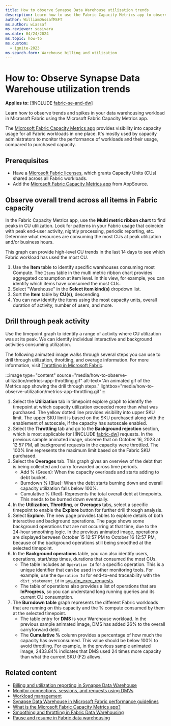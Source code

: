 ```yaml
---
title: How to observe Synapse Data Warehouse utilization trends
description: Learn how to use the Fabric Capacity Metrics app to observe Microsoft Fabric Synapse Data Warehouse utilization trends.
author: WilliamDAssafMSFT
ms.author: wiassaf
ms.reviewer: sosivara
ms.date: 04/24/2024
ms.topic: how-to
ms.custom:
  - ignite-2023
ms.search.form: Warehouse billing and utilization
---
```


# How to: Observe Synapse Data Warehouse utilization trends

**Applies to:** [!INCLUDE [fabric-se-and-dw](includes/applies-to-version/fabric-se-and-dw.md)]

Learn how to observe trends and spikes in your data warehousing workload in Microsoft Fabric using the Microsoft Fabric Capacity Metrics app. 

The [Microsoft Fabric Capacity Metrics app](../enterprise/metrics-app.md) provides visibility into capacity usage for all Fabric workloads in one place. It's mostly used by capacity administrators to monitor the performance of workloads and their usage, compared to purchased capacity.  

## Prerequisites

- Have a [Microsoft Fabric licenses](../enterprise/licenses.md), which grants Capacity Units (CUs) shared across all Fabric workloads.
- Add the [Microsoft Fabric Capacity Metrics app](../enterprise/metrics-app.md) from AppSource.

## Observe overall trend across all items in Fabric capacity

In the Fabric Capacity Metrics app, use the **Multi metric ribbon chart** to find peaks in CU utilization. Look for patterns in your Fabric usage that coincide with peak end-user activity, nightly processing, periodic reporting, etc. Determine what resources are consuming the most CUs at peak utilization and/or business hours.

This graph can provide high-level CU trends in the last 14 days to see which Fabric workload has used the most CU.

1. Use the **Item** table to identify specific warehouses consuming most Compute. The `Items` table in the multi metric ribbon chart provides aggregated consumption at item level. In this view, for example, you can identify which items have consumed the most CUs.
1. Select "Warehouse" in the **Select item kind(s)** dropdown list.
1. Sort the **Item** table by **CU(s)**, descending.
1. You can now identify the items using the most capacity units, overall duration of activity, number of users, and more.

## Drill through peak activity

Use the timepoint graph to identify a range of activity where CU utilization was at its peak. We can identify individual interactive and background activities consuming utilization.

The following animated image walks through several steps you can use to drill through utilization, throttling, and overage information. For more information, visit [Throttling in Microsoft Fabric](../enterprise/throttling.md).

:::image type="content" source="media/how-to-observe-utilization/metrics-app-throttling.gif" alt-text="An animated gif of the Metrics app showing the drill through steps." lightbox="media/how-to-observe-utilization/metrics-app-throttling.gif":::

1. Select the **Utilization** tab in timepoint explore graph to identify the timepoint at which capacity utilization exceeded more than what was purchased. The yellow dotted line provides visibility into upper SKU limit. The upper SKU limit is based on the SKU purchased along with the enablement of autoscale, if the capacity has autoscale enabled.
1. Select the **Throttling** tab and go to the **Background rejection** section, which is most applicable for [!INCLUDE [fabric-dw](includes/fabric-dw.md)] requests. In the previous sample animated image, observe that on October 16, 2023 at 12:57 PM, all background requests in the capacity were throttled. The 100% line represents the maximum limit based on the Fabric SKU purchased.
1. Select the **Overages** tab. This graph gives an overview of the debt that is being collected and carry forwarded across time periods.
    - Add % (Green): When the capacity overloads and starts adding to debt bucket.
    - Burndown % (Blue): When the debt starts burning down and overall capacity utilization falls below 100%.
    - Cumulative % (Red): Represents the total overall debt at timepoints. This needs to be burned down eventually.
1. In the **Utilization**, **Throttling**, or **Overages** tabs, select a specific timepoint to enable the **Explore** button for further drill through analysis. 
1. Select **Explore**. The new page provides tables to explore details of both interactive and background operations. The page shows some background operations that are not occurring at that time, due to the 24-hour smoothing logic. In the previous animated image, operations are displayed between October 15 12:57 PM to October 16 12:57 PM, because of the background operations still being smoothed at the selected timepoint.
1. In the **Background operations** table, you can also identify users, operations, start/stop times, durations that consumed the most CUs.
    - The table includes an `Operation Id` for a specific operation. This is a unique identifier that can be used in other monitoring tools. For example, use the `Operation Id` for end-to-end traceability with the `dist_statement_id` in [sys.dm_exec_requests](/sql/relational-databases/system-dynamic-management-views/sys-dm-exec-requests-transact-sql?view=fabric&preserve-view=true).
    - The table of operations also provides a list of operations that are **InProgress**, so you can understand long running queries and its current CU consumption.
1. The **Burndown table** graph represents the different Fabric workloads that are running on this capacity and the % compute consumed by them at the selected timepoint. 
    - The table entry for **DMS** is your Warehouse workload. In the previous sample animated image, DMS has added 26% to the overall carryforward debt.
    - The **Cumulative %** column provides a percentage of how much the capacity has overconsumed. This value should be below 100% to avoid throttling. For example, in the previous sample animated image, 2433.84% indicates that DMS used 24 times more capacity than what the current SKU (F2) allows.

## Related content

- [Billing and utilization reporting in Synapse Data Warehouse](usage-reporting.md)
- [Monitor connections, sessions, and requests using DMVs](monitor-using-dmv.md)
- [Workload management](workload-management.md)
- [Synapse Data Warehouse in Microsoft Fabric performance guidelines](guidelines-warehouse-performance.md)
- [What is the Microsoft Fabric Capacity Metrics app?](../enterprise/metrics-app.md)
- [Smoothing and throttling in Fabric Data Warehousing](compute-capacity-smoothing-throttling.md)
- [Pause and resume in Fabric data warehousing](pause-resume.md)
